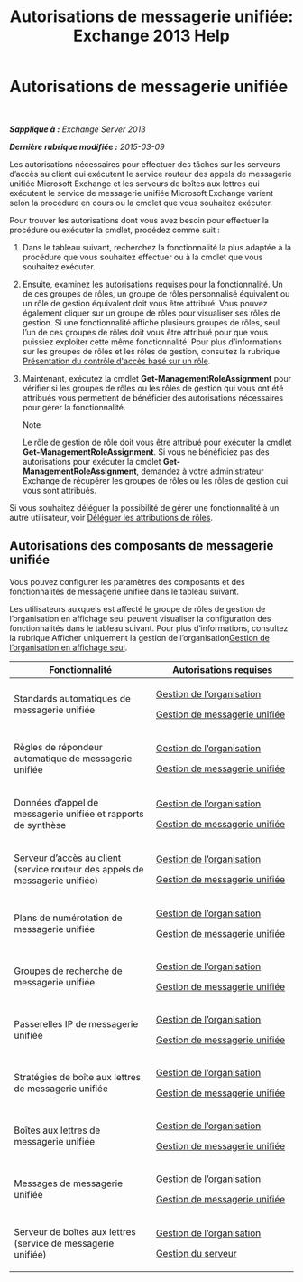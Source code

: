 ﻿---
title: 'Autorisations de messagerie unifiée: Exchange 2013 Help'
TOCTitle: Autorisations de messagerie unifiée
ms:assetid: d326c3bc-8f33-434a-bf02-a83cc26a5498
ms:mtpsurl: https://technet.microsoft.com/fr-fr/library/Dd638193(v=EXCHG.150)
ms:contentKeyID: 50479235
ms.date: 04/24/2018
mtps_version: v=EXCHG.150
ms.translationtype: HT
---

# Autorisations de messagerie unifiée

 

_**Sapplique à :** Exchange Server 2013_

_**Dernière rubrique modifiée :** 2015-03-09_

Les autorisations nécessaires pour effectuer des tâches sur les serveurs d’accès au client qui exécutent le service routeur des appels de messagerie unifiée Microsoft Exchange et les serveurs de boîtes aux lettres qui exécutent le service de messagerie unifiée Microsoft Exchange varient selon la procédure en cours ou la cmdlet que vous souhaitez exécuter.

Pour trouver les autorisations dont vous avez besoin pour effectuer la procédure ou exécuter la cmdlet, procédez comme suit :

1.  Dans le tableau suivant, recherchez la fonctionnalité la plus adaptée à la procédure que vous souhaitez effectuer ou à la cmdlet que vous souhaitez exécuter.

2.  Ensuite, examinez les autorisations requises pour la fonctionnalité. Un de ces groupes de rôles, un groupe de rôles personnalisé équivalent ou un rôle de gestion équivalent doit vous être attribué. Vous pouvez également cliquer sur un groupe de rôles pour visualiser ses rôles de gestion. Si une fonctionnalité affiche plusieurs groupes de rôles, seul l’un de ces groupes de rôles doit vous être attribué pour que vous puissiez exploiter cette même fonctionnalité. Pour plus d’informations sur les groupes de rôles et les rôles de gestion, consultez la rubrique [Présentation du contrôle d'accès basé sur un rôle](understanding-role-based-access-control-exchange-2013-help.md).

3.  Maintenant, exécutez la cmdlet **Get-ManagementRoleAssignment** pour vérifier si les groupes de rôles ou les rôles de gestion qui vous ont été attribués vous permettent de bénéficier des autorisations nécessaires pour gérer la fonctionnalité.
    
    > [!NOTE]
    > Le rôle de gestion de rôle doit vous être attribué pour exécuter la cmdlet <strong>Get-ManagementRoleAssignment</strong>. Si vous ne bénéficiez pas des autorisations pour exécuter la cmdlet <strong>Get-ManagementRoleAssignment</strong>, demandez à votre administrateur Exchange de récupérer les groupes de rôles ou les rôles de gestion qui vous sont attribués.


Si vous souhaitez déléguer la possibilité de gérer une fonctionnalité à un autre utilisateur, voir [Déléguer les attributions de rôles](delegate-role-assignments-exchange-2013-help.md).

## Autorisations des composants de messagerie unifiée

Vous pouvez configurer les paramètres des composants et des fonctionnalités de messagerie unifiée dans le tableau suivant.

Les utilisateurs auxquels est affecté le groupe de rôles de gestion de l’organisation en affichage seul peuvent visualiser la configuration des fonctionnalités dans le tableau suivant. Pour plus d’informations, consultez la rubrique Afficher uniquement la gestion de l’organisation[Gestion de l’organisation en affichage seul](view-only-organization-management-exchange-2013-help.md).


<table>
<colgroup>
<col style="width: 50%" />
<col style="width: 50%" />
</colgroup>
<thead>
<tr class="header">
<th>Fonctionnalité</th>
<th>Autorisations requises</th>
</tr>
</thead>
<tbody>
<tr class="odd">
<td><p>Standards automatiques de messagerie unifiée</p></td>
<td><p><a href="organization-management-exchange-2013-help.md">Gestion de l’organisation</a></p>
<p><a href="um-management-exchange-2013-help.md">Gestion de messagerie unifiée</a></p></td>
</tr>
<tr class="even">
<td><p>Règles de répondeur automatique de messagerie unifiée</p></td>
<td><p><a href="organization-management-exchange-2013-help.md">Gestion de l’organisation</a></p>
<p><a href="um-management-exchange-2013-help.md">Gestion de messagerie unifiée</a></p></td>
</tr>
<tr class="odd">
<td><p>Données d’appel de messagerie unifiée et rapports de synthèse</p></td>
<td><p><a href="organization-management-exchange-2013-help.md">Gestion de l’organisation</a></p>
<p><a href="um-management-exchange-2013-help.md">Gestion de messagerie unifiée</a></p></td>
</tr>
<tr class="even">
<td><p>Serveur d’accès au client (service routeur des appels de messagerie unifiée)</p></td>
<td><p><a href="organization-management-exchange-2013-help.md">Gestion de l’organisation</a></p>
<p><a href="um-management-exchange-2013-help.md">Gestion de messagerie unifiée</a></p></td>
</tr>
<tr class="odd">
<td><p>Plans de numérotation de messagerie unifiée</p></td>
<td><p><a href="organization-management-exchange-2013-help.md">Gestion de l’organisation</a></p>
<p><a href="um-management-exchange-2013-help.md">Gestion de messagerie unifiée</a></p></td>
</tr>
<tr class="even">
<td><p>Groupes de recherche de messagerie unifiée</p></td>
<td><p><a href="organization-management-exchange-2013-help.md">Gestion de l’organisation</a></p>
<p><a href="um-management-exchange-2013-help.md">Gestion de messagerie unifiée</a></p></td>
</tr>
<tr class="odd">
<td><p>Passerelles IP de messagerie unifiée</p></td>
<td><p><a href="organization-management-exchange-2013-help.md">Gestion de l’organisation</a></p>
<p><a href="um-management-exchange-2013-help.md">Gestion de messagerie unifiée</a></p></td>
</tr>
<tr class="even">
<td><p>Stratégies de boîte aux lettres de messagerie unifiée</p></td>
<td><p><a href="organization-management-exchange-2013-help.md">Gestion de l’organisation</a></p>
<p><a href="um-management-exchange-2013-help.md">Gestion de messagerie unifiée</a></p></td>
</tr>
<tr class="odd">
<td><p>Boîtes aux lettres de messagerie unifiée</p></td>
<td><p><a href="organization-management-exchange-2013-help.md">Gestion de l’organisation</a></p>
<p><a href="um-management-exchange-2013-help.md">Gestion de messagerie unifiée</a></p></td>
</tr>
<tr class="even">
<td><p>Messages de messagerie unifiée</p></td>
<td><p><a href="organization-management-exchange-2013-help.md">Gestion de l’organisation</a></p>
<p><a href="um-management-exchange-2013-help.md">Gestion de messagerie unifiée</a></p></td>
</tr>
<tr class="odd">
<td><p>Serveur de boîtes aux lettres (service de messagerie unifiée)</p></td>
<td><p><a href="organization-management-exchange-2013-help.md">Gestion de l’organisation</a></p>
<p><a href="server-management-exchange-2013-help.md">Gestion du serveur</a></p></td>
</tr>
</tbody>
</table>

